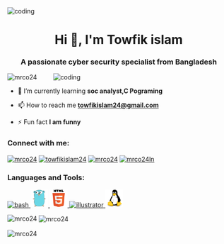 <img aling="enter" alt="coding" width="1000" height="200" src="https://github.com/mrco24/mrco24/blob/main/NIROB%20VI-2.jpg">
<h1 align="center">Hi 👋, I'm Towfik islam</h1>
<h3 align="center">A passionate cyber security specialist from Bangladesh</h3>

<img align="right" alt="coding" width="400" src="https://user-images.githubusercontent.com/55389276/140866485-8fb1c876-9a8f-4d6a-98dc-08c4981eaf70.gif">

<p align="left"> <img src="https://komarev.com/ghpvc/?username=mrco24&label=Profile%20views&color=0e75b6&style=flat" alt="mrco24" /> </p>

- 🌱 I’m currently learning **soc analyst,C Pograming**

- 📫 How to reach me **towfikislam24@gmail.com**

- ⚡ Fun fact **I am funny**

<h3 align="left">Connect with me:</h3>
<p align="left">
<a href="https://twitter.com/mrco24" target="blank"><img align="center" src="https://raw.githubusercontent.com/rahuldkjain/github-profile-readme-generator/master/src/images/icons/Social/twitter.svg" alt="mrco24" height="30" width="40" /></a>
<a href="https://linkedin.com/in/towfikislam24" target="blank"><img align="center" src="https://raw.githubusercontent.com/rahuldkjain/github-profile-readme-generator/master/src/images/icons/Social/linked-in-alt.svg" alt="towfikislam24" height="30" width="40" /></a>
<a href="https://fb.com/mrco24" target="blank"><img align="center" src="https://raw.githubusercontent.com/rahuldkjain/github-profile-readme-generator/master/src/images/icons/Social/facebook.svg" alt="mrco24" height="30" width="40" /></a>
<a href="https://www.youtube.com/c/mrco24ln" target="blank"><img align="center" src="https://raw.githubusercontent.com/rahuldkjain/github-profile-readme-generator/master/src/images/icons/Social/youtube.svg" alt="mrco24ln" height="30" width="40" /></a>
</p>

<h3 align="left">Languages and Tools:</h3>
<p align="left"> <a href="https://www.gnu.org/software/bash/" target="_blank" rel="noreferrer"> <img src="https://www.vectorlogo.zone/logos/gnu_bash/gnu_bash-icon.svg" alt="bash" width="40" height="40"/> </a> <a href="https://golang.org" target="_blank" rel="noreferrer"> <img src="https://raw.githubusercontent.com/devicons/devicon/master/icons/go/go-original.svg" alt="go" width="40" height="40"/> </a> <a href="https://www.w3.org/html/" target="_blank" rel="noreferrer"> <img src="https://raw.githubusercontent.com/devicons/devicon/master/icons/html5/html5-original-wordmark.svg" alt="html5" width="40" height="40"/> </a> <a href="https://www.adobe.com/in/products/illustrator.html" target="_blank" rel="noreferrer"> <img src="https://www.vectorlogo.zone/logos/adobe_illustrator/adobe_illustrator-icon.svg" alt="illustrator" width="40" height="40"/> </a> <a href="https://www.linux.org/" target="_blank" rel="noreferrer"> <img src="https://raw.githubusercontent.com/devicons/devicon/master/icons/linux/linux-original.svg" alt="linux" width="40" height="40"/> </a> </p>

<p><img align="left" src="https://github-readme-stats.vercel.app/api/top-langs?username=mrco24&show_icons=true&locale=en&layout=compact" alt="mrco24" /></p>

<p>&nbsp;<img align="center" src="https://github-readme-stats.vercel.app/api?username=mrco24&show_icons=true&locale=en" alt="mrco24" /></p>

<p><img align="center" src="https://github-readme-streak-stats.herokuapp.com/?user=mrco24&" alt="mrco24" /></p>
